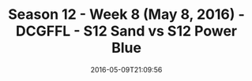 ---
title: Season 12 - Week 8 (May 8, 2016) - DCGFFL - S12 Sand vs S12 Power Blue
teams-score:
- team: _teams/s12-sand.md
  score:
- team: _teams/s12-power-blue.md
  score: 26
mvp: Sean Holihan (Sand), Jamar Walker (Power Blue)
game-ball: Howard Chan (Sand), Preston Bencivenga (Power Blue)
season: 12
week: 8
date: '2016-05-09T21:09:56'
pageid: season-12-week-8-may-8-2016-4175-vs-4189
---